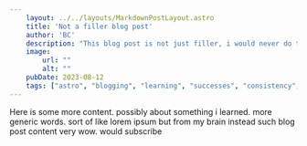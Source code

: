 ```yaml
---
    layout: ../../layouts/MarkdownPostLayout.astro
    title: 'Not a filler blog post'
    author: 'BC'
    description: "This blog post is not just filler, i would never do that..."
    image:
        url: ""
        alt: ""
    pubDate: 2023-08-12
    tags: ["astro", "blogging", "learning", "successes", "consistency", "fun", "dynamic tags"]
---
```

Here is some more content. possibly about something i learned.
more generic words. sort of like lorem ipsum but from my brain instead
such blog post content very wow. would subscribe